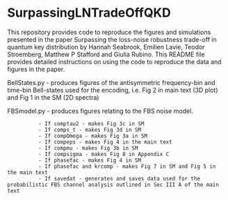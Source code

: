 # SurpassingLNTradeOffQKD
This repository provides code to reproduce the figures and simulations presented in the paper Surpassing the loss-noise robustness trade-off in quantum key distribution by Hannah Seabrook, Emilien Lavie, Teodor Stroemberg, Matthew P Stafford and Giulia Rubino. This README file provides detailed instructions on using the code to reproduce the data and figures in the paper.

BellStates.py - produces figures of the antisymmetric frequency-bin and time-bin Bell-states used for the encoding, i.e. Fig 2 in main text (3D plot) and Fig 1 in the SM (2D spectra)


FBSmodel.py - produces figures relating to the FBS noise model. 

              - If comptau2 - makes Fig 3c in SM
              - If comps_t - makes Fig 3d in SM
              - If compOmega - makes Fig 3a in SM
              - If compeps - makes Fig 4 in the main text
              - If compmu - makes Fig 3b in SM
              - If compsigma - makes Fig 8 in Appendix C
              - If phasefac - makes Fig 4 in SM
              - If phasefac and krcomp - makes Fig 7 in SM and Fig 5 in the main text
              - If savedat - generates and saves data used for the probabilistic FBS channel analysis outlined in Sec III A of the main text


